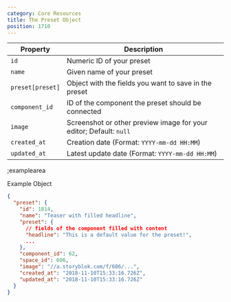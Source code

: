 ```yaml
---
category: Core Resources
title: The Preset Object
position: 1710
---
```


| Property | Description |
|---|---|
| `id` | Numeric ID of your preset |
| `name` | Given name of your preset |
| `preset[preset]` | Object with the fields you want to save in the preset |
| `component_id` | ID of the component the preset should be connected |
| `image` | Screenshot or other preview image for your editor; Default: `null` |
| `created_at` | Creation date (Format: `YYYY-mm-dd HH:MM`) |
| `updated_at` | Latest update date (Format: `YYYY-mm-dd HH:MM`) |

;examplearea

Example Object

```json
{
  "preset": {
    "id": 1814,
    "name": "Teaser with filled headline",
    "preset": {
      // fields of the component filled with content
      "headline": "This is a default value for the preset!",
      ...
    },
    "component_id": 62,
    "space_id": 606,
    "image": "//a.storyblok.com/f/606/...",
    "created_at": "2018-11-10T15:33:16.726Z",
    "updated_at": "2018-11-10T15:33:16.726Z"
  }
}
```